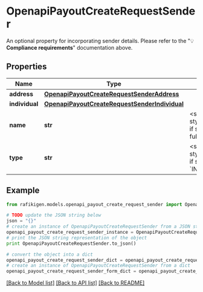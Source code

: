 # OpenapiPayoutCreateRequestSender

An optional property for incorporating sender details. Please refer to the \"💡 **Compliance requirements**\" documentation above.

## Properties
Name | Type | Description | Notes
------------ | ------------- | ------------- | -------------
**address** | [**OpenapiPayoutCreateRequestSenderAddress**](OpenapiPayoutCreateRequestSenderAddress.md) |  | [optional] 
**individual** | [**OpenapiPayoutCreateRequestSenderIndividual**](OpenapiPayoutCreateRequestSenderIndividual.md) |  | [optional] 
**name** | **str** | &lt;span style&#x3D;\&quot;color:#e95f6a;\&quot;&gt;required if sender is provided&lt;/span&gt;  The individual full name or registered business legal name | [optional] 
**type** | **str** | &lt;span style&#x3D;\&quot;color:#e95f6a;\&quot;&gt;required if sender is provided&lt;/span&gt;  Either &#x60;INDIVIDUAL&#x60; or &#x60;BUSINESS&#x60; | [optional] 

## Example

```python
from rafikigen.models.openapi_payout_create_request_sender import OpenapiPayoutCreateRequestSender

# TODO update the JSON string below
json = "{}"
# create an instance of OpenapiPayoutCreateRequestSender from a JSON string
openapi_payout_create_request_sender_instance = OpenapiPayoutCreateRequestSender.from_json(json)
# print the JSON string representation of the object
print OpenapiPayoutCreateRequestSender.to_json()

# convert the object into a dict
openapi_payout_create_request_sender_dict = openapi_payout_create_request_sender_instance.to_dict()
# create an instance of OpenapiPayoutCreateRequestSender from a dict
openapi_payout_create_request_sender_form_dict = openapi_payout_create_request_sender.from_dict(openapi_payout_create_request_sender_dict)
```
[[Back to Model list]](../README.md#documentation-for-models) [[Back to API list]](../README.md#documentation-for-api-endpoints) [[Back to README]](../README.md)


